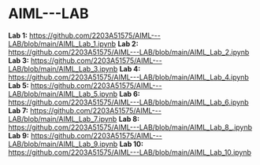 # AIML---LAB
**Lab 1:**  https://github.com/2203A51575/AIML---LAB/blob/main/AIML_Lab_1.ipynb
**Lab 2:**  https://github.com/2203A51575/AIML---LAB/blob/main/AIML_Lab_2.ipynb
**Lab 3:**  https://github.com/2203A51575/AIML---LAB/blob/main/AIML_Lab_3.ipynb
**Lab 4:**  https://github.com/2203A51575/AIML---LAB/blob/main/AIML_Lab_4.ipynb
**Lab 5:**  https://github.com/2203A51575/AIML---LAB/blob/main/AIML_Lab_5.ipynb
**Lab 6:** https://github.com/2203A51575/AIML---LAB/blob/main/AIML_Lab_6.ipynb
**Lab 7:**  https://github.com/2203A51575/AIML---LAB/blob/main/AIML_Lab_7.ipynb
**Lab 8:**  https://github.com/2203A51575/AIML---LAB/blob/main/AIML_Lab_8_.ipynb
**Lab 9:**  https://github.com/2203A51575/AIML---LAB/blob/main/AIML_Lab_9.ipynb
**Lab 10:**  https://github.com/2203A51575/AIML---LAB/blob/main/AIML_Lab_10.ipynb
